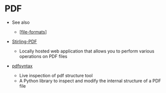 PDF
===

* See also
    * [[file-formats]]

* [Stirling-PDF](https://github.com/Stirling-Tools/Stirling-PDF)
    * Locally hosted web application that allows you to perform various operations on PDF files
* [pdfsyntax](https://github.com/desgeeko/pdfsyntax/blob/main/docs/browse.md)
    * Live inspection of pdf structure tool
    * A Python library to inspect and modify the internal structure of a PDF file


[//begin]: # "Autogenerated link references for markdown compatibility"
[file-formats]: file-formats.md "File Formats"
[//end]: # "Autogenerated link references"